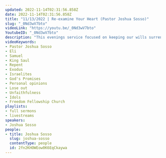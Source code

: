 ```yaml
---
updated: 2022-11-14T02:31:56.858Z
date: 2022-11-14T02:31:56.858Z
title: "11/13/2022 | Re-examine Your Heart (Pastor Joshua Sosso)"
slug: "_0Nd3wV7bto"
videoLink: "https://youtu.be/_0Nd3wV7bto"
YoutubeID: "_0Nd3wV7bto"
description: "This evenings service focused on keeping our wills surrendered under God's Will. Our Father has shown all throughout history that His words and promises will be done. The only thing that keeps those promises and words from coming to pass is the unfaithfulness of the body. A few examples of this would be the Israelites who turned away from from Gods command by conforming to the life style of those who inhabit their territories. Eli allowing his sons to commit sin in God's temple without properly reprimanding them, caused his linage to lose its promise of being priests. King Saul lost his kingship to David for making himself a god and disobeying the Lords instructions. Today we are on the cusp of losing our own promises but it is not too late. As representatives of the kingdom of God, it is vital that we keep our own personal opinions to ourselves. If we can not be trusted to hold our tongues now, how will our Father trust us with the responsibility over nations?  Time is of the essence. This sermon was delivered by Pastor Joshua Sosso at Freedom Fellowship Church International on November 13, 2022."
videoKeywords:
- Pastor Joshua Sosso
- Eli
- Samuel
- King Saul
- Repent
- Exodus
- Israelites 
- God's Promises
- Personal opinions
- Lose out
- Unfaithfulness
- Idols
- Freedom Fellowship Church
playlists:
- full sermons
- livestreams
speakers:
- Joshua Sosso
people:
- title: Joshua Sosso
  slug: joshua-sosso
  contentType: people
  id: 2fn2KHOWEow0K6EqCkaywa
---
```

